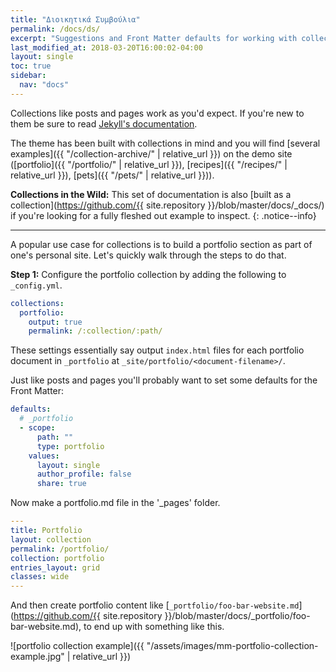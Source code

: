 ```yaml
---
title: "Διοικητικά Συμβούλια"
permalink: /docs/ds/
excerpt: "Suggestions and Front Matter defaults for working with collections."
last_modified_at: 2018-03-20T16:00:02-04:00
layout: single
toc: true
sidebar: 
  nav: "docs"
---
```


Collections like posts and pages work as you'd expect. If you're new to them be sure to read [Jekyll's documentation](https://jekyllrb.com/docs/collections/).

The theme has been built with collections in mind and you will find [several examples]({{ "/collection-archive/" | relative_url }}) on the demo site ([portfolio]({{ "/portfolio/" | relative_url }}), [recipes]({{ "/recipes/" | relative_url }}), [pets]({{ "/pets/" | relative_url }})). 

**Collections in the Wild:** This set of documentation is also [built as a collection](https://github.com/{{ site.repository }}/blob/master/docs/_docs/) if you're looking for a fully fleshed out example to inspect.
{: .notice--info}

---

A popular use case for collections is to build a portfolio section as part of one's personal site. Let's quickly walk through the steps to do that.

**Step 1:** Configure the portfolio collection by adding the following to `_config.yml`.

```yaml
collections:
  portfolio:
    output: true
    permalink: /:collection/:path/
```

These settings essentially say output `index.html` files for each portfolio document in `_portfolio` at `_site/portfolio/<document-filename>/`.

Just like posts and pages you'll probably want to set some defaults for the Front Matter:

```yaml
defaults:
  # _portfolio
  - scope:
      path: ""
      type: portfolio
    values:
      layout: single
      author_profile: false
      share: true
```

Now make a portfolio.md file in the '_pages' folder.

```yaml
---
title: Portfolio
layout: collection
permalink: /portfolio/
collection: portfolio
entries_layout: grid
classes: wide
---
```

And then create portfolio content like [`_portfolio/foo-bar-website.md`](https://github.com/{{ site.repository }}/blob/master/docs/_portfolio/foo-bar-website.md), to end up with something like this.

![portfolio collection example]({{ "/assets/images/mm-portfolio-collection-example.jpg" | relative_url }})
